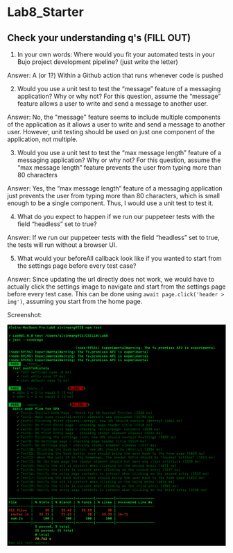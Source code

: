 # Lab8_Starter

## Check your understanding q's (FILL OUT)
1. In your own words: Where would you fit your automated tests in your Bujo project development pipeline? (just write the letter)

Answer: A (or 1?) Within a Github action that runs whenever code is pushed 

2. Would you use a unit test to test the “message” feature of a messaging application? Why or why not? For this question, assume the “message” feature allows a user to write and send a message to another user.
   
Answer: No, the "message" feature seems to include multiple components of the application as it allows a user to write and send a message to another user. However, unit testing should be used on just one component of the application, not multiple.

3. Would you use a unit test to test the “max message length” feature of a messaging application? Why or why not? For this question, assume the “max message length” feature prevents the user from typing more than 80 characters

Answer: Yes, the “max message length” feature of a messaging application just prevents the user from typing more than 80 characters, which is small enough to be a single component. Thus, I would use a unit test to test it.

4. What do you expect to happen if we run our puppeteer tests with the field “headless” set to true?
   
Answer: If we run our puppeteer tests with the field “headless” set to true, the tests will run without a browser UI.

5. What would your beforeAll callback look like if you wanted to start from the settings page before every test case?

Answer: Since updating the url directly does not work, we would have to actually click the settings image to navigate and start from the settings page before every test case. This can be done using `await page.click('header > img')`, assuming you start from the home page.


Screenshot:

![Screenshot Proof](screenshot.png)
